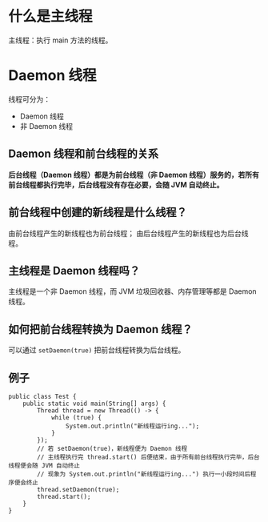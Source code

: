 # 什么是主线程

主线程：执行 main 方法的线程。

# Daemon 线程

线程可分为：

- Daemon 线程
- 非 Daemon 线程

## Daemon 线程和前台线程的关系

**后台线程（Daemon 线程）都是为前台线程（非 Daemon 线程）服务的，若所有前台线程都执行完毕，后台线程没有存在必要，会随 JVM 自动终止。**

## 前台线程中创建的新线程是什么线程？

由前台线程产生的新线程也为前台线程；
由后台线程产生的新线程也为后台线程。

## 主线程是 Daemon 线程吗？

主线程是一个非 Daemon 线程，而 JVM 垃圾回收器、内存管理等都是 Daemon 线程。

## 如何把前台线程转换为 Daemon 线程？

可以通过 `setDaemon(true)` 把前台线程转换为后台线程。

## 例子

```
public class Test {
    public static void main(String[] args) {
        Thread thread = new Thread(() -> {
            while (true) {
                System.out.println("新线程运行ing...");
            }
        });
        // 若 setDaemon(true)，新线程便为 Daemon 线程
        // 主线程执行完 thread.start() 后便结束，由于所有前台线程执行完毕，后台线程便会随 JVM 自动终止
        // 现象为 System.out.println("新线程运行ing...") 执行一小段时间后程序便会终止
        thread.setDaemon(true);
        thread.start();
    }
}
```
